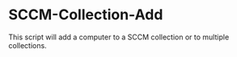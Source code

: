 # SCCM-Collection-Add
This script will add a computer to a SCCM collection or to multiple collections.
